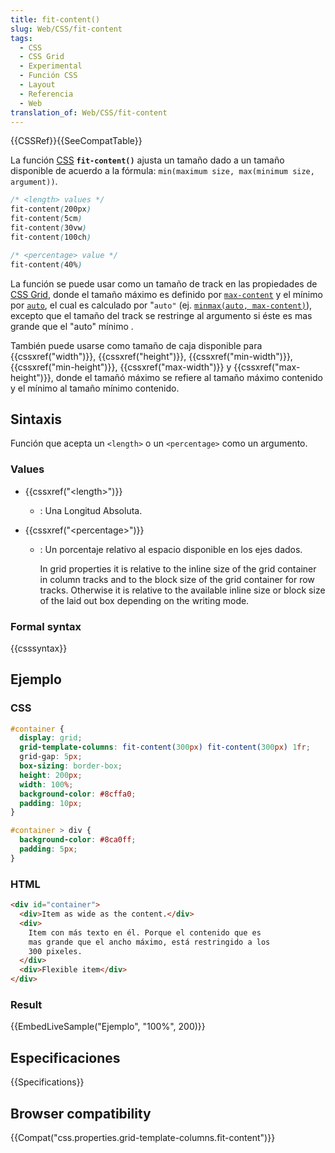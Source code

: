 ```yaml
---
title: fit-content()
slug: Web/CSS/fit-content
tags:
  - CSS
  - CSS Grid
  - Experimental
  - Función CSS
  - Layout
  - Referencia
  - Web
translation_of: Web/CSS/fit-content
---
```


{{CSSRef}}{{SeeCompatTable}}

La función [CSS](/es/docs/Web/CSS) **`fit-content()`** ajusta un tamaño dado a un tamaño disponible de acuerdo a la fórmula: `min(maximum size, max(minimum size, argument))`.

```css
/* <length> values */
fit-content(200px)
fit-content(5cm)
fit-content(30vw)
fit-content(100ch)

/* <percentage> value */
fit-content(40%)
```

La función se puede usar como un tamaño de track en las propiedades de [CSS Grid](/es/docs/Web/CSS/CSS_Grid_Layout), donde el tamaño máximo es definido por [`max-content`](/en-US/docs/Web/CSS/grid-template-columns#max-content) y el mínimo por [`auto`](/en-US/docs/Web/CSS/grid-template-columns#auto), el cual es calculado por "`auto"` (ej. [`minmax(auto, max-content)`](/en-US/docs/Web/CSS/minmax)), excepto que el tamaño del track se restringe al argumento si éste es mas grande que el "auto" mínimo .

También puede usarse como tamaño de caja disponible para {{cssxref("width")}}, {{cssxref("height")}}, {{cssxref("min-width")}}, {{cssxref("min-height")}}, {{cssxref("max-width")}} y {{cssxref("max-height")}}, donde el tamañó máximo se refiere al tamaño máximo contenido y el mínimo al tamaño mínimo contenido.

## Sintaxis

Función que acepta un `<length>` o un `<percentage>` como un argumento.

### Values

- {{cssxref("&lt;length&gt;")}}
  - : Una Longitud Absoluta.
- {{cssxref("&lt;percentage&gt;")}}

  - : Un porcentaje relativo al espacio disponible en los ejes dados.

    In grid properties it is relative to the inline size of the grid container in column tracks and to the block size of the grid container for row tracks. Otherwise it is relative to the available inline size or block size of the laid out box depending on the writing mode.

### Formal syntax

{{csssyntax}}

## Ejemplo

### CSS

```css
#container {
  display: grid;
  grid-template-columns: fit-content(300px) fit-content(300px) 1fr;
  grid-gap: 5px;
  box-sizing: border-box;
  height: 200px;
  width: 100%;
  background-color: #8cffa0;
  padding: 10px;
}

#container > div {
  background-color: #8ca0ff;
  padding: 5px;
}
```

### HTML

```html
<div id="container">
  <div>Item as wide as the content.</div>
  <div>
    Item con más texto en él. Porque el contenido que es
    mas grande que el ancho máximo, está restringido a los
    300 pixeles.
  </div>
  <div>Flexible item</div>
</div>
```

### Result

{{EmbedLiveSample("Ejemplo", "100%", 200)}}

## Especificaciones

{{Specifications}}

## Browser compatibility

{{Compat("css.properties.grid-template-columns.fit-content")}}
